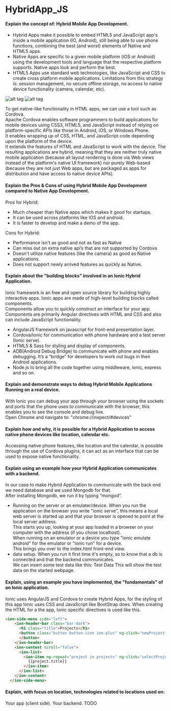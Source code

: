# HybridApp_JS

#### Explain the concept of: Hybrid Mobile App Development.
* Hybrid Apps make it possible to embed HTML5 and JavaScript app's inside a mobile application (IO, Android), still being able to use phone functions, combining the best (and worst) elements of Native and HTML5 apps.  
* Native Apps are specific to a given mobile platform (iOS or Android) using the development tools and language that the respective platform supports. Native apps look and perform the best.  
* HTML5 Apps use standard web technologies, like JavaScript and CSS to create cross platform mobile applications. Limitations from this strategy is: session management, no secure offline storage, no access to native device functionality (camera, calendar, etc).  

![alt tag](https://cloud.githubusercontent.com/assets/16150075/24773151/4a880236-1b14-11e7-82a5-b72112b67b37.PNG)
![alt tag](https://cloud.githubusercontent.com/assets/16150075/24773135/3cb931d4-1b14-11e7-90d0-ef1724fa46f6.PNG)

To get native-like functionality in HTML apps, we can use a tool such as Cordova.  
Apache Cordova enables software programmers to build applications for mobile devices using CSS3, HTML5, and JavaScript instead of relying on platform-specific APIs like those in Android, iOS, or Windows Phone.  
It enables wrapping up of CSS, HTML, and JavaScript code depending upon the platform of the device.  
It extends the features of HTML and JavaScript to work with the device. The resulting applications are hybrid, meaning that they are neither truly native mobile application (because all layout rendering is done via Web views instead of the platform's native UI framework) nor purely Web-based (because they are not just Web apps, but are packaged as apps for distribution and have access to native device APIs).


#### Explain the Pros & Cons of using Hybrid Mobile App Development compared to Native App Development.
Pros for Hybrid:  
* Much cheaper than Native apps which makes it good for startups.
* It can be used across platforms like IOS and android.
* It is faster to develop and make a demo of the app.  

Cons for Hybrid:
* Performance isn't as good and not as fast as Native
* Can miss out on extra native api’s that are not supported by Cordova
* Doesn't utilize native features (like the camera) as good as Native applications.
* Does not support newly arrived features as quickly as Native.


#### Explain about the "building blocks" involved in an Ionic Hybrid Application.
Ionic framework is an free and open source library for building highly interactive apps. Ionic apps are made of high-level building blocks called components.  
Components allow you to quickly construct an interface for your app.
Components are primarily Angular directives with HTML and CSS and also can include JavaScript functionality.  
* AngularJS framework on javascript for front-end presentation layer.
* Cordova/Ionic for communication with phone hardware and a test server (Ionic serve).
* HTML5 & Sass for styling and display of components.
* ADB(Android Debug Bridge) to communicate with phone and enables debugging. It’s a “bridge” for developers to work out bugs in their Android applications.
* Node.js to bring all the code together using middleware, ionic, express and so on.

#### Explain and demonstrate ways to debug Hybrid Mobile Applications Running on a real device.
With Ionic you can debug your app through your browser using the sockets and ports that the phone uses to communicate with the browser, this enables you to see the console and debug live.  
Open Chrome and navigate to: "chrome://inspect/#devices"


#### Explain how and why, it is possible for a Hybrid Application to access native phone devices like location, calendar etc. 
Accessing native phone features, like location and the calendar, is possible through the use of Cordova plugins, it can act as an interface that can be used to expose native functionality.


#### Explain using an example how your Hybrid Application communicates with a backend.
In our case to make Hybrid Application to communicate with the back end we need database and we used Mongodb for that.  
After installing Mongodb, we run it by typing “mongod”.  

* Running on the server or an emulater/device. 
When you run the application on the browser you write "ionic serve", this means a local web server is started up and that your browser is opened to point at the local server address.  
This starts you up, looking at your app loaded in a browser on your computer with the address (if you chose localhost).  
When running on an emulator or a device you type "ionic emulate android" for the emulator or "ionic run" for a device.  
This brings you over to the index.html front-end view.  
* data setup. 
When you run it first time it's empty, so to know that a db is connected and that the backend communicates.  
We can insert some test data like this: Test Data This will show the test data on the started webpage.


#### Explain, using an example you have implemented, the "fundamentals" of an Ionic application.
Ionic uses AngularJS and Cordova to create Hybrid Apps, for the styling of this app Ionic uses CSS and JavaScript like BootStrap does. When creating the HTML for a the app, Ionic specific directives is used like this.
```html
<ion-side-menu side="left">
    <ion-header-bar class="bar-dark">
      <h1 class="title">Projects</h1>
      <button class="button button-icon ion-plus" ng-click="newProject()">
      </button>
    </ion-header-bar>
    <ion-content scroll="false">
      <ion-list>
        <ion-item ng-repeat="project in projects" ng-click="selectProject(project, $index)" ng-class="{active: activeProject == project}">
          {{project.title}}
        </ion-item>
      </ion-list>
    </ion-content>
  </ion-side-menu>
```
#### Explain, with focus on location, technologies related to locations used on:
Your app (client side). 
Your backend. 
TODO
